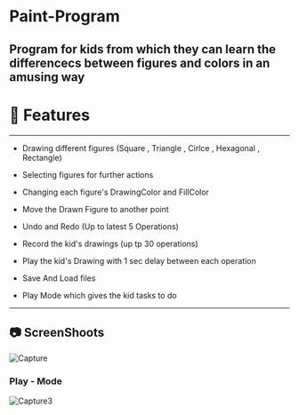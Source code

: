 # Paint-Program

## Program for kids from which they can learn the differencecs between figures and colors in an amusing way


# :rocket: Features 

***

* Drawing  different figures (Square , Triangle , Cirlce , Hexagonal , Rectangle)

* Selecting figures for further actions
* Changing each figure's DrawingColor and FillColor 
* Move the Drawn Figure to another point
* Undo and Redo (Up to  latest 5 Operations)
* Record the kid's drawings (up tp 30 operations)
* Play the kid's Drawing with 1 sec delay between each operation
* Save And Load files
* Play Mode which gives the kid tasks to do 

***

## :camera: ScreenShoots

![Capture](https://user-images.githubusercontent.com/92587188/210892386-6325c897-f857-4a36-9689-31aab7437313.JPG)

### Play - Mode

![Capture3](https://user-images.githubusercontent.com/92587188/210892700-14f49e3c-e113-4b72-9417-c56b6b4b25b3.JPG)
